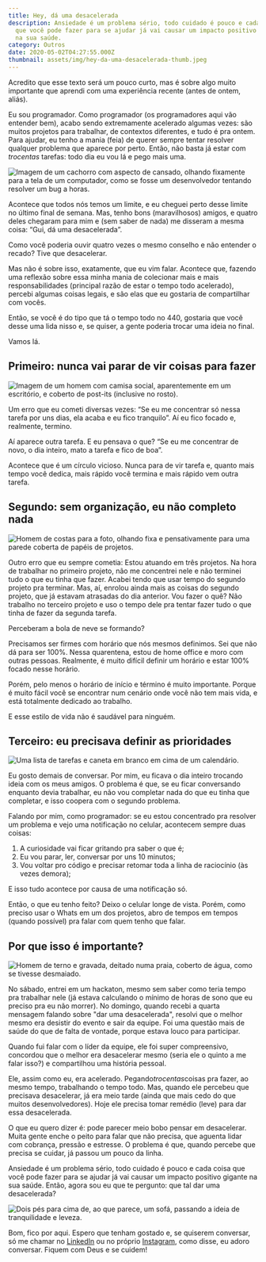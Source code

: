```yaml
---
title: Hey, dá uma desacelerada
description: Ansiedade é um problema sério, todo cuidado é pouco e cada coisa
  que você pode fazer para se ajudar já vai causar um impacto positivo gigante
  na sua saúde.
category: Outros
date: 2020-05-02T04:27:55.000Z
thumbnail: assets/img/hey-da-uma-desacelerada-thumb.jpeg
---
```

Acredito que esse texto será um pouco curto, mas é sobre algo muito importante que aprendi com uma experiência recente (antes de ontem, aliás).

Eu sou programador. Como programador (os programadores aqui vão entender bem), acabo sendo extremamente acelerado algumas vezes: são muitos projetos para trabalhar, de contextos diferentes, e tudo é pra ontem. Para ajudar, eu tenho a mania (feia) de querer sempre tentar resolver qualquer problema que aparece por perto. Então, não basta já estar com *trocentas* tarefas: todo dia eu vou lá e pego mais uma.

![Imagem de um cachorro com aspecto de cansado, olhando fixamente para a tela de um computador, como se fosse um desenvolvedor tentando resolver um bug a horas.](assets/img/hey-da-uma-desacelerada-01.jpeg "Hey, dá uma desacelerada 01")

Acontece que todos nós temos um limite, e eu cheguei perto desse limite no último final de semana. Mas, tenho bons (maravilhosos) amigos, e quatro deles chegaram para mim e (sem saber de nada) me disseram a mesma coisa: “Gui, dá uma desacelerada”.

Como você poderia ouvir quatro vezes o mesmo conselho e não entender o recado? Tive que desacelerar.

Mas não é sobre isso, exatamente, que eu vim falar. Acontece que, fazendo uma reflexão sobre essa minha mania de colecionar mais e mais responsabilidades (principal razão de estar o tempo todo acelerado), percebi algumas coisas legais, e são elas que eu gostaria de compartilhar com vocês.

Então, se você é do tipo que tá o tempo todo no 440, gostaria que você desse uma lida nisso e, se quiser, a gente poderia trocar uma ideia no final.

Vamos lá.

## Primeiro: nunca vai parar de vir coisas para fazer

![Imagem de um homem com camisa social, aparentemente em um escritório, e coberto de post-its (inclusive no rosto).](assets/img/hey-da-uma-desacelerada-02.jpeg "Nunca vai parar de vir novas tarefas.")

Um erro que eu cometi diversas vezes: “Se eu me concentrar só nessa tarefa por uns dias, ela acaba e eu fico tranquilo”. Aí eu fico focado e, realmente, termino.

Aí aparece outra tarefa. E eu pensava o que? “Se eu me concentrar de novo, o dia inteiro, mato a tarefa e fico de boa”.

Acontece que é um círculo vicioso. Nunca para de vir tarefa e, quanto mais tempo você dedica, mais rápido você termina e mais rápido vem outra tarefa.

## Segundo: sem organização, eu não completo nada

![Homem de costas para a foto, olhando fixa e pensativamente para uma parede coberta de papéis de projetos.](assets/img/hey-da-uma-desacelerada-03.jpeg "Sem organização, eu não completo nada")

Outro erro que eu sempre cometia: Estou atuando em três projetos. Na hora de trabalhar no primeiro projeto, não me concentrei nele e não terminei tudo o que eu tinha que fazer. Acabei tendo que usar tempo do segundo projeto pra terminar. Mas, aí, enrolou ainda mais as coisas do segundo projeto, que já estavam atrasadas do dia anterior. Vou fazer o quê? Não trabalho no terceiro projeto e uso o tempo dele pra tentar fazer tudo o que tinha de fazer da segunda tarefa.

Perceberam a bola de neve se formando?

Precisamos ser firmes com horário que nós mesmos definimos. Sei que não dá para ser 100%. Nessa quarentena, estou de home office e moro com outras pessoas. Realmente, é muito difícil definir um horário e estar 100% focado nesse horário.

Porém, pelo menos o horário de início e término é muito importante. Porque é muito fácil você se encontrar num cenário onde você não tem mais vida, e está totalmente dedicado ao trabalho.

E esse estilo de vida não é saudável para ninguém.

## Terceiro: eu precisava definir as prioridades

![Uma lista de tarefas e caneta em branco em cima de um calendário.](assets/img/hey-da-uma-desacelerada-04.jpeg "Eu precisava definir as prioridades")

Eu gosto demais de conversar. Por mim, eu ficava o dia inteiro trocando ideia com os meus amigos. O problema é que, se eu ficar conversando enquanto devia trabalhar, eu não vou completar nada do que eu tinha que completar, e isso coopera com o segundo problema.

Falando por mim, como programador: se eu estou concentrado pra resolver um problema e vejo uma notificação no celular, acontecem sempre duas coisas:

1. A curiosidade vai ficar gritando pra saber o que é;
2. Eu vou parar, ler, conversar por uns 10 minutos;
3. Vou voltar pro código e precisar retomar toda a linha de raciocínio (às vezes demora);

E isso tudo acontece por causa de uma notificação só.

Então, o que eu tenho feito? Deixo o celular longe de vista. Porém, como preciso usar o Whats em um dos projetos, abro de tempos em tempos (quando possível) pra falar com quem tenho que falar.

## Por que isso é importante?

![Homem de terno e gravada, deitado numa praia, coberto de água, como se tivesse desmaiado.](assets/img/hey-da-uma-desacelerada-05.jpeg "Por que isso é importante?")

No sábado, entrei em um hackaton, mesmo sem saber como teria tempo pra trabalhar nele (já estava calculando o mínimo de horas de sono que eu preciso pra eu não morrer). No domingo, quando recebi a quarta mensagem falando sobre "dar uma desacelerada", resolvi que o melhor mesmo era desistir do evento e sair da equipe. Foi uma questão mais de saúde do que de falta de vontade, porque estava louco para participar.

Quando fui falar com o líder da equipe, ele foi super compreensivo, concordou que o melhor era desacelerar mesmo (seria ele o quinto a me falar isso?) e compartilhou uma história pessoal.

Ele, assim como eu, era acelerado. Pegando*trocentas*coisas pra fazer, ao mesmo tempo, trabalhando o tempo todo. Mas, quando ele percebeu que precisava desacelerar, já era meio tarde (ainda que mais cedo do que muitos desenvolvedores). Hoje ele precisa tomar remédio (leve) para dar essa desacelerada.

O que eu quero dizer é: pode parecer meio bobo pensar em desacelerar. Muita gente enche o peito para falar que não precisa, que aguenta lidar com cobrança, pressão e estresse. O problema é que, quando percebe que precisa se cuidar, já passou um pouco da linha.

Ansiedade é um problema sério, todo cuidado é pouco e cada coisa que você pode fazer para se ajudar já vai causar um impacto positivo gigante na sua saúde. Então, agora sou eu que te pergunto: que tal dar uma desacelerada?

![Dois pés para cima de, ao que parece, um sofá, passando a ideia de tranquilidade e leveza.](assets/img/hey-da-uma-desacelerada-06.jpeg "Que tal dar uma desacelerada?")

Bom, fico por aqui. Espero que tenham gostado e, se quiserem conversar, só me chamar no [LinkedIn](https://www.linkedin.com/in/ramosht/) ou no próprio [Instagram](https://instagram.com/ramos_ht), como disse, eu adoro conversar. Fiquem com Deus e se cuidem!